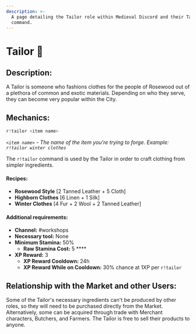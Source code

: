 ```yaml
---
description: >-
  A page detailing the Tailor role within Medieval Discord and their Tailor
  command.
---
```


# Tailor 🧵

## Description:

A Tailor is someone who fashions clothes for the people of Rosewood out of a plethora of common and exotic materials. Depending on who they serve, they can become very popular within the City.

## Mechanics:

```javascript
r!tailor <item name>
```

_`<item name>`_ _- The name of the item you're trying to forge. Example:_ _`r!tailor winter clothes`_

The `r!tailor` command is used by the Tailor in order to craft clothing from simpler ingredients. 

#### Recipes:

* **Rosewood Style** \[2 Tanned Leather + 5 Cloth\]
* **Highborn Clothes** \[6 Linen + 1 Silk\]
* **Winter Clothes** \[4 Fur + 2 Wool + 2 Tanned Leather\]

#### Additional requirements:

* **Channel:** \#workshops
* **Necessary tool:** None
* **Minimum Stamina:** 50%
  * **Raw Stamina Cost:** 5 ****
* **XP Reward:** 3
  * **XP Reward Cooldown:** 24h
  * **XP Reward While on Cooldown:** 30% chance at 1XP per `r!tailor`

## Relationship with the Market and other Users:

Some of the Tailor's necessary ingredients can't be produced by other roles, so they will need to be purchased directly from the Market. Alternatively, some can be acquired through trade with Merchant characters, Butchers, and Farmers. The Tailor is free to sell their products to anyone.

